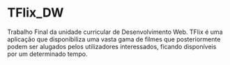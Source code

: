 # TFlix_DW
Trabalho Final da unidade curricular de Desenvolvimento Web. TFlix é uma aplicação que disponibiliza uma vasta gama de filmes que posteriormente podem ser alugados pelos utilizadores interessados, ficando disponíveis por um determinado tempo. 
